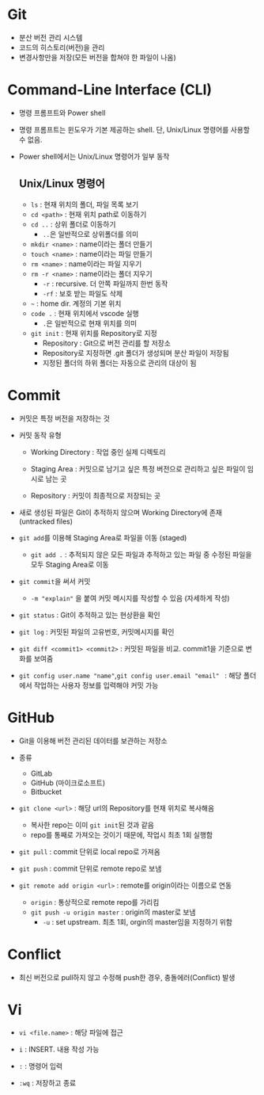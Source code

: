 # Git

- 분산 버전 관리 시스템
- 코드의 히스토리(버전)을 관리
- 변경사항만을 저장(모든 버전을 합쳐야 한 파일이 나옴)



# Command-Line Interface (CLI)

- 명령 프롬프트와 Power shell

- 명령 프롬프트는 윈도우가 기본 제공하는 shell. 단, Unix/Linux 명령어를 사용할 수 없음.

- Power shell에서는 Unix/Linux 명령어가 일부 동작

  ## Unix/Linux 명령어

  - `ls` : 현재 위치의 폴더, 파일 목록 보기
  - `cd <path>` : 현재 위치 path로 이동하기
  - `cd ..` : 상위 폴더로 이동하기
    - `..`은 일반적으로 상위폴더를 의미
  - `mkdir <name>` : name이라는 폴더 만들기
  - `touch <name>` : name이라는 파일 만들기
  - `rm <name>` : name이라는 파일 지우기
  - `rm -r <name>` : name이라는 폴더 지우기
    - `-r` : recursive. 더 안쪽 파일까지 한번 동작
    - `-rf` : 보호 받는 파일도 삭제
  - `~` : home dir. 계정의 기본 위치
  - `code .` : 현재 위치에서 vscode 실행
    - `.`은 일반적으로 현재 위치를 의미
  - `git init` : 현재 위치를 Repository로 지정
    - Repository : Git으로 버전 관리를 할 저장소
    - Repository로 지정하면 .git 폴더가 생성되며 분산 파일이 저장됨
    - 지정된 폴더의 하위 폴더는 자동으로 관리의 대상이 됨



# Commit

- 커밋은 특정 버전을 저장하는 것

- 커밋 동작 유형

  - Working Directory : 작업 중인 실제 디렉토리

  - Staging Area : 커밋으로 남기고 싶은 특정 버전으로 관리하고 싶은 파일이 임시로 남는 곳

  - Repository : 커밋이 최종적으로 저장되는 곳 

- 새로 생성된 파일은 Git이 추적하지 않으며 Working Directory에 존재 (untracked files)

- `git add`를 이용해 Staging Area로 파일을 이동 (staged)

  - `git add .` : 추적되지 않은 모든 파일과 추적하고 있는 파일 중 수정된 파일을 모두 Staging Area로 이동

- `git commit`을 써서 커밋

  - `-m "explain"` 을 붙여 커밋 메시지를 작성할 수 있음 (자세하게 작성)

- `git status` : Git이 추적하고 있는 현상환을 확인

- `git log` : 커밋된 파일의 고유번호, 커밋메시지를 확인

- `git diff <commit1> <commit2>` :  커밋된 파일을 비교. commit1을 기준으로 변화를 보여줌

- `git config user.name "name"`,`git config user.email "email" ` : 해당 폴더에서 작업하는 사용자 정보를 입력해야 커밋 가능



# GitHub 

- Git을 이용해 버전 관리된 데이터를 보관하는 저장소
- 종류
  - GitLab
  - GitHub (마이크로소프트)
  - Bitbucket
- `git clone <url>` : 해당 url의 Repository를 현재 위치로 복사해옴

  - 복사한 repo는 이미 `git init`된 것과 같음
  - repo를 통째로 가져오는 것이기 때문에, 작업시 최초 1회 실행함 
- `git pull` : commit 단위로 local repo로 가져옴
- `git push` : commit 단위로 remote repo로 보냄
- `git remote add origin <url>` : remote를 origin이라는 이름으로 연동

  - `origin` : 통상적으로  remote repo를 가리킴
  - `git push -u origin master` :  origin의 master로 보냄
    - `-u` : set upstream. 최초 1회, orgin의 master임을 지정하기 위함




# Conflict

- 최신 버전으로 pull하지 않고 수정해 push한 경우, 충돌에러(Conflict) 발생



# Vi

- `vi <file.name>` : 해당 파일에 접근

- `i` : INSERT. 내용 작성 가능

- `:`  : 명령어 입력

- `:wq` : 저장하고 종료





